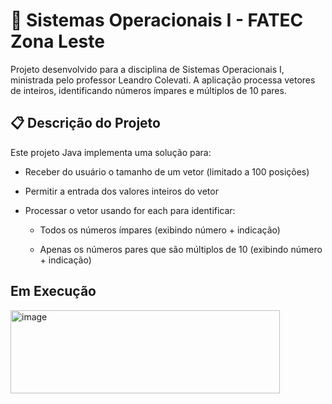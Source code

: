 # 🔢 Sistemas Operacionais I - FATEC Zona Leste
Projeto desenvolvido para a disciplina de Sistemas Operacionais I, ministrada pelo professor Leandro Colevati. A aplicação processa vetores de inteiros, identificando números ímpares e múltiplos de 10 pares.

## 📋 Descrição do Projeto
Este projeto Java implementa uma solução para:

- Receber do usuário o tamanho de um vetor (limitado a 100 posições)

- Permitir a entrada dos valores inteiros do vetor

- Processar o vetor usando for each para identificar:

  - Todos os números ímpares (exibindo número + indicação)

  - Apenas os números pares que são múltiplos de 10 (exibindo número + indicação)

## Em Execução

<img width="431" height="133" alt="image" src="https://github.com/user-attachments/assets/d5c087ed-159b-4fa4-96a0-2b1a6e0ab7f6" />
